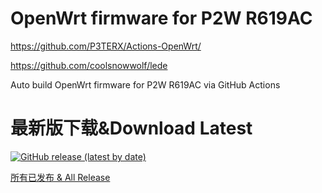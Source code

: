# OpenWrt firmware for P2W R619AC

https://github.com/P3TERX/Actions-OpenWrt/

https://github.com/coolsnowwolf/lede


Auto build OpenWrt firmware for P2W R619AC via GitHub Actions

# 最新版下载&Download Latest
[![GitHub release (latest by date)](https://img.shields.io/github/v/release/leopardciaw/R619AC?style=for-the-badge&label=Download)](https://github.com/leopardciaw/R619AC/releases/latest)


[所有已发布 & All Release](https://github.com/leopardciaw/R619AC/releases)

